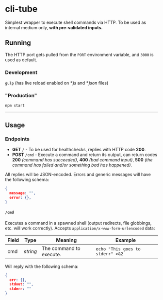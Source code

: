 # cli-tube

Simplest wrapper to execute shell commands via HTTP. To be used as internal medium only, **with pre-validated inputs.**

## Running

The HTTP port gets pulled from the `PORT` environment variable, and `3000` is used as default.

### Development

`gulp` (has live reload enabled on _*.js_ and _*.json_ files)

### "Production"

`npm start`

---

## Usage

### Endpoints

+ **GET** `/` - To be used for healthchecks, replies with HTTP code **200**.
+ **POST** `/cmd` - Execute a command and return its output, can return codes **200** _(command has succeeded)_, **400** _(bad command input)_, **500** _(the command has failed and/or something bad has happened)_.

All replies will be JSON-encoded. Errors and generic messages will have the following schema:

```json
{
  message: "",
  error: {},
}
```

#### `/cmd`

Executes a command in a spawned shell (output redirects, file globbings, etc. will work correctly). Accepts `application/x-www-form-urlencoded` data:

| Field | Type   | Meaning                                                                                                   | Example                        |
|-------|--------|-----------------------------------------------------------------------------------------------------------|--------------------------------|
| cmd   | _string_ | The command to execute. | `echo "This goes to stderr" >&2` |

Will reply with the following schema:

```json
{
  err: {},
  stdout: "",
  stderr: ""
}
```
